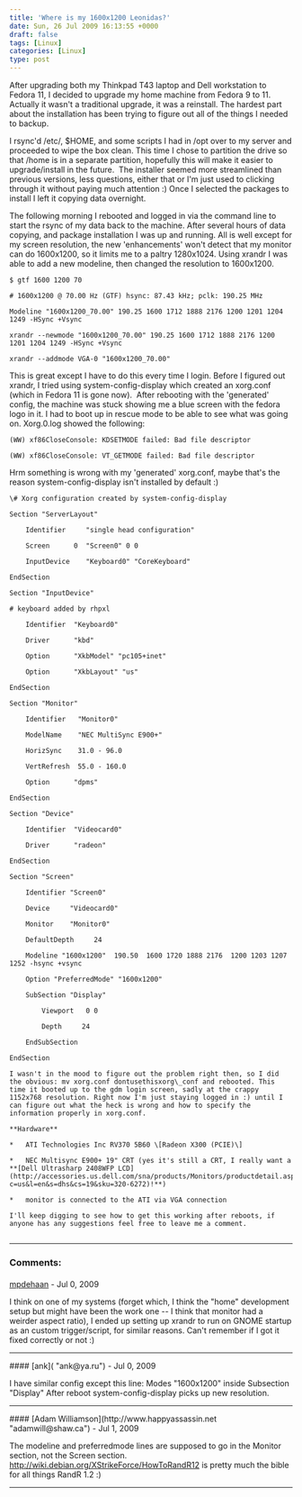 ```yaml
---
title: 'Where is my 1600x1200 Leonidas?'
date: Sun, 26 Jul 2009 16:13:55 +0000
draft: false
tags: [Linux]
categories: [Linux]
type: post
---
```


After upgrading both my Thinkpad T43 laptop and Dell workstation to Fedora 11, I decided to upgrade my home machine from Fedora 9 to 11. Actually it wasn't a traditional upgrade, it was a reinstall. The hardest part about the installation has been trying to figure out all of the things I needed to backup.

I rsync'd /etc/, $HOME, and some scripts I had in /opt over to my server and proceeded to wipe the box clean. This time I chose to partition the drive so that /home is in a separate partition, hopefully this will make it easier to upgrade/install in the future.  The installer seemed more streamlined than previous versions, less questions, either that or I'm just used to clicking through it without paying much attention :) Once I selected the packages to install I left it copying data overnight.

The following morning I rebooted and logged in via the command line to start the rsync of my data back to the machine. After several hours of data copying, and package installation I was up and running. All is well except for my screen resolution, the new 'enhancements' won't detect that my monitor can do 1600x1200, so it limits me to a paltry 1280x1024. Using xrandr I was able to add a new modeline, then changed the resolution to 1600x1200.

`$ gtf 1600 1200 70`

`# 1600x1200 @ 70.00 Hz (GTF) hsync: 87.43 kHz; pclk: 190.25 MHz`

`Modeline "1600x1200_70.00" 190.25 1600 1712 1888 2176 1200 1201 1204 1249 -HSync +Vsync`

`xrandr --newmode "1600x1200_70.00" 190.25 1600 1712 1888 2176 1200 1201 1204 1249 -HSync +Vsync`

`xrandr --addmode VGA-0 "1600x1200_70.00"`

This is great except I have to do this every time I login. Before I figured out xrandr, I tried using system-config-display which created an xorg.conf (which in Fedora 11 is gone now).  After rebooting with the 'generated' config, the machine was stuck showing me a blue screen with the fedora logo in it. I had to boot up in rescue mode to be able to see what was going on. Xorg.0.log showed the following:

`(WW) xf86CloseConsole: KDSETMODE failed: Bad file descriptor`

`(WW) xf86CloseConsole: VT_GETMODE failed: Bad file descriptor`

Hrm something is wrong with my 'generated' xorg.conf, maybe that's the reason system-config-display isn't installed by default :)

```
\# Xorg configuration created by system-config-display

Section "ServerLayout"

    Identifier     "single head configuration"

    Screen      0  "Screen0" 0 0

    InputDevice    "Keyboard0" "CoreKeyboard"

EndSection

Section "InputDevice"

# keyboard added by rhpxl

    Identifier  "Keyboard0"

    Driver      "kbd"

    Option      "XkbModel" "pc105+inet"

    Option      "XkbLayout" "us"

EndSection

Section "Monitor"

    Identifier   "Monitor0"

    ModelName    "NEC MultiSync E900+"

    HorizSync    31.0 - 96.0

    VertRefresh  55.0 - 160.0

    Option      "dpms"

EndSection

Section "Device"

    Identifier  "Videocard0"

    Driver      "radeon"

EndSection

Section "Screen"

    Identifier "Screen0"

    Device     "Videocard0"

    Monitor    "Monitor0"

    DefaultDepth     24

    Modeline "1600x1200"  190.50  1600 1720 1888 2176  1200 1203 1207 1252 -hsync +vsync

    Option "PreferredMode" "1600x1200"

    SubSection "Display"

        Viewport   0 0

        Depth     24

    EndSubSection

EndSection

I wasn't in the mood to figure out the problem right then, so I did the obvious: mv xorg.conf dontusethisxorg\_conf and rebooted. This time it booted up to the gdm login screen, sadly at the crappy 1152x768 resolution. Right now I'm just staying logged in :) until I can figure out what the heck is wrong and how to specify the information properly in xorg.conf.

**Hardware**

*   ATI Technologies Inc RV370 5B60 \[Radeon X300 (PCIE)\]

*   NEC Multisync E900+ 19" CRT (yes it's still a CRT, I really want a **[Dell Ultrasharp 2408WFP LCD](http://accessories.us.dell.com/sna/products/Monitors/productdetail.aspx?c=us&l=en&s=dhs&cs=19&sku=320-6272)!**)

*   monitor is connected to the ATI via VGA connection

I'll keep digging to see how to get this working after reboots, if anyone has any suggestions feel free to leave me a comment.


```
---
### Comments:
####
[mpdehaan](http://michaeldehaan.net "michael.dehaan@gmail.com") - <time datetime="2009-07-26 14:19:39">Jul 0, 2009</time>

I think on one of my systems (forget which, I think the "home" development setup but might have been the work one -- I think that monitor had a weirder aspect ratio), I ended up setting up xrandr to run on GNOME startup as an custom trigger/script, for similar reasons. Can't remember if I got it fixed correctly or not :)
<hr />
####
[ank]( "ank@ya.ru") - <time datetime="2009-07-26 18:45:34">Jul 0, 2009</time>

I have similar config except this line: Modes "1600x1200" inside Subsection "Display" After reboot system-config-display picks up new resolution.
<hr />
####
[Adam Williamson](http://www.happyassassin.net "adamwill@shaw.ca") - <time datetime="2009-07-27 19:43:26">Jul 1, 2009</time>

The modeline and preferredmode lines are supposed to go in the Monitor section, not the Screen section. http://wiki.debian.org/XStrikeForce/HowToRandR12 is pretty much the bible for all things RandR 1.2 :)
<hr />
